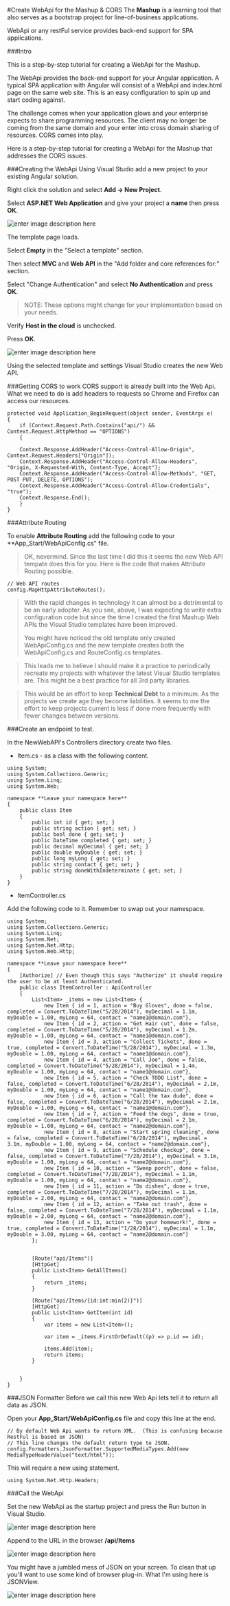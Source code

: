 #Create WebApi for the Mashup & CORS
The **Mashup** is a learning tool that also serves as a bootstrap project for line-of-business applications.

WebApi or any restFul service provides back-end support for SPA applications.

###Intro

This is a step-by-step tutorial for creating a WebApi for the Mashup.

The WebApi provides the back-end support for your Angular application.  A typical SPA application with Angular will consist of a WebApi and index.html page on the same web site.  This is an easy configuration to spin up and start coding against.

The challenge comes when your application glows and your enterprise expects to share programming resources.  The client may no longer be coming from the same domain and your enter into cross domain sharing of resources.  CORS comes into play.

Here is a step-by-step tutorial for creating a WebApi for the Mashup that addresses the CORS issues.

###Creating the WebApi
Using Visual Studio add a new project to your existing Angular solution.

Right click the solution and select **Add -> New Project**.

Select **ASP.NET Web Application** and give your project a **name** then press **OK**.

![enter image description here](https://raw.githubusercontent.com/MashupJS/MashupJS/master/docs/mashupApi/1.PNG)


The template page loads.

Select **Empty** in the "Select a template" section.

Then select **MVC** and **Web API** in the "Add folder and core references for:" section.

Select "Change Authentication" and select **No Authentication** and press **OK**.
>NOTE: These options might change for your implementation based on your needs.

Verify **Host in the cloud** is unchecked.

Press **OK**.

![enter image description here](https://raw.githubusercontent.com/MashupJS/MashupJS/master/docs/mashupApi/2.PNG)

Using the selected template and settings Visual Studio creates the new Web API.

###Getting CORS to work
CORS support is already built into the Web Api.  What we need to do is add headers to requests so Chrome and Firefox can access our resources.

```
protected void Application_BeginRequest(object sender, EventArgs e)
{
    if (Context.Request.Path.Contains("api/") && Context.Request.HttpMethod == "OPTIONS")
    {

	Context.Response.AddHeader("Access-Control-Allow-Origin", Context.Request.Headers["Origin"]);
	Context.Response.AddHeader("Access-Control-Allow-Headers", "Origin, X-Requested-With, Content-Type, Accept");
	Context.Response.AddHeader("Access-Control-Allow-Methods", "GET, POST PUT, DELETE, OPTIONS");
	Context.Response.AddHeader("Access-Control-Allow-Credentials", "true");
	Context.Response.End();
    }
} 
```

###Attribute Routing

To enable **Attribute Routing** add the following code to your **App_Start/WebApiConfig.cs" file.

>OK, nevermind.  Since the last time I did this it seems the new Web API tempate does this for you.  Here is the code that makes Attribute Routing possible.

```
// Web API routes
config.MapHttpAttributeRoutes();
```

> With the rapid changes in technology it can almost be a detrimental to be an early adopter.  As you see, above, I was expecting to write extra configuration code but since the time I created the first Mashup Web APIs the Visual Studio templates have been improved.
>
>You might have noticed the old template only created WebApiConfig.cs and the new template creates both the WebApiConfig.cs and RouteConfig.cs templates.

>This leads me to believe I should make it a practice to periodically recreate my projects with whatever the latest Visual Studio templates are.  This might be a best practice for all 3rd party libraries.

> This would be an effort to keep **Technical Debt** to a minimum.  As the projects we create age they become liabilities.  It seems to me the effort to keep projects current is less if done more frequently with fewer changes between versions.


###Create an endpoint to test.

In the NewWebAPI's Controllers directory create two files.

 - Item.cs - as a class with the following content.

```
using System;
using System.Collections.Generic;
using System.Linq;
using System.Web;

namespace **Leave your namespace here**
{
    public class Item
    {
        public int id { get; set; }
        public string action { get; set; }
        public bool done { get; set; }
        public DateTime completed { get; set; }
        public decimal myDecimal { get; set; }
        public double myDouble { get; set; }
        public long myLong { get; set; }
        public string contact { get; set; }
        public string doneWithIndeterminate { get; set; }
    }
}
```

 - ItemController.cs

Add the following code to it.  Remember to swap out your namespace.

```
using System;
using System.Collections.Generic;
using System.Linq;
using System.Net;
using System.Net.Http;
using System.Web.Http;

namespace **Leave your namespace here**
{
    [Authorize] // Even though this says "Authorize" it should require the user to be at least Authenticated.
    public class ItemController : ApiController
    {
        List<Item> _items = new List<Item> {
            new Item { id = 1, action = "Buy Gloves", done = false, completed = Convert.ToDateTime("5/28/2014"), myDecimal = 1.1m, myDouble = 1.00, myLong = 64, contact = "name1@domain.com"},
            new Item { id = 2, action = "Get Hair cut", done = false, completed = Convert.ToDateTime("5/28/2014"), myDecimal = 1.2m, myDouble = 1.00, myLong = 64, contact = "name1@domain.com"},
            new Item { id = 3, action = "Collect Tickets", done = true, completed = Convert.ToDateTime("5/28/2014"), myDecimal = 1.3m, myDouble = 1.00, myLong = 64, contact = "name1@domain.com"},
            new Item { id = 4, action = "Call Joe", done = false, completed = Convert.ToDateTime("5/28/2014"), myDecimal = 1.4m, myDouble = 1.00, myLong = 64, contact = "name1@domain.com"},
            new Item { id = 5, action = "Check TODO List", done = false, completed = Convert.ToDateTime("6/28/2014"), myDecimal = 2.1m, myDouble = 1.00, myLong = 64, contact = "name1@domain.com"},
            new Item { id = 6, action = "Call the tax dude", done = false, completed = Convert.ToDateTime("6/28/2014"), myDecimal = 2.1m, myDouble = 1.00, myLong = 64, contact = "name1@domain.com"},
            new Item { id = 7, action = "Feed the dogs", done = true, completed = Convert.ToDateTime("6/28/2014"), myDecimal = 2.1m, myDouble = 1.00, myLong = 64, contact = "name2@domain.com"},
            new Item { id = 8, action = "Start spring cleaning", done = false, completed = Convert.ToDateTime("6/28/2014"), myDecimal = 3.1m, myDouble = 1.00, myLong = 64, contact = "name2@domain.com"},
            new Item { id = 9, action = "Schedule checkup", done = false, completed = Convert.ToDateTime("7/28/2014"), myDecimal = 3.1m, myDouble = 1.00, myLong = 64, contact = "name2@domain.com"},
            new Item { id = 10, action = "Sweep porch", done = false, completed = Convert.ToDateTime("7/28/2014"), myDecimal = 1.1m, myDouble = 1.00, myLong = 64, contact = "name2@domain.com"},
            new Item { id = 11, action = "Do dishes", done = true, completed = Convert.ToDateTime("7/28/2014"), myDecimal = 1.1m, myDouble = 2.00, myLong = 64, contact = "name2@domain.com"},
            new Item { id = 12, action = "Take out trash", done = false, completed = Convert.ToDateTime("7/28/2014"), myDecimal = 1.1m, myDouble = 2.00, myLong = 64, contact = "name2@domain.com"},
            new Item { id = 13, action = "Do your homework!", done = true, completed = Convert.ToDateTime("1/28/2014"), myDecimal = 1.1m, myDouble = 3.00, myLong = 64, contact = "name2@domain.com"}
        };


        [Route("api/Items")]
        [HttpGet]
        public List<Item> GetAllItems()
        {
            return _items;
        }

        [Route("api/Items/{id:int:min(2)}")]
        [HttpGet]
        public List<Item> GetItem(int id)
        {
            var items = new List<Item>();

            var item = _items.FirstOrDefault((p) => p.id == id);

            items.Add(item);
            return items;
        }


    }
}
```

###JSON Formatter
Before we call this new Web Api lets tell it to return all data as JSON.

Open your **App_Start/WebApiConfig.cs** file and copy this line at the end.

```
// By default Web Api wants to return XML.  (This is confusing because RestFul is based on JSON)
// This line changes the default return type to JSON.
config.Formatters.JsonFormatter.SupportedMediaTypes.Add(new MediaTypeHeaderValue("text/html"));
```

This will require a new using statement.
```
using System.Net.Http.Headers;
```

###Call the WebApi

Set the new WebApi as the startup project and press the Run button in Visual Studio.

![enter image description here](https://raw.githubusercontent.com/MashupJS/MashupJS/master/docs/mashupApi/3.PNG)

Append to the URL in the browser **/api/Items**

![enter image description here](https://raw.githubusercontent.com/MashupJS/MashupJS/master/docs/mashupApi/4.PNG)

You might have a jumbled mess of JSON on your screen.  To clean that up you'll want to use some kind of browser plug-in.  What I'm using here is JSONView.

![enter image description here](https://raw.githubusercontent.com/MashupJS/MashupJS/master/docs/mashupApi/5.PNG)
